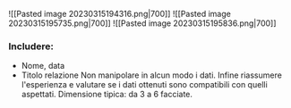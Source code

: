 ![[Pasted image 20230315194316.png|700]]
![[Pasted image 20230315195735.png|700]]
![[Pasted image 20230315195836.png|700]]
### Includere:  
- Nome, data
- Titolo relazione
 Non manipolare in alcun modo i dati. 
 Infine riassumere l'esperienza e valutare se i dati ottenuti sono compatibili con quelli aspettati. 
Dimensione tipica: da 3 a 6 facciate. 